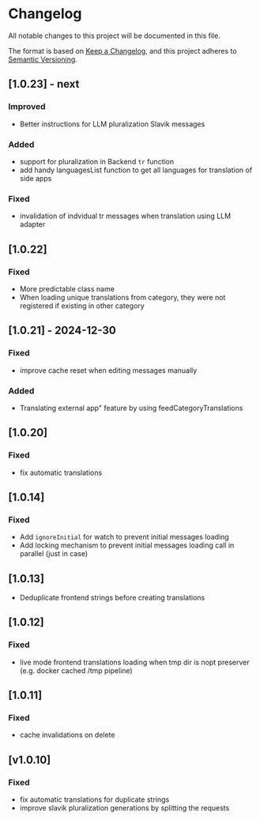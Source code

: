 # Changelog

All notable changes to this project will be documented in this file.

The format is based on [Keep a Changelog](https://keepachangelog.com/en/1.0.0/),
and this project adheres to [Semantic Versioning](https://semver.org/spec/v2.0.0.html).

## [1.0.23] - next

### Improved

- Better instructions for LLM pluralization Slavik messages

### Added
- support for pluralization in Backend `tr` function
- add handy languagesList function to get all languages for translation of side apps

### Fixed
- invalidation of indvidual tr messages when translation using LLM adapter

## [1.0.22]

### Fixed

- More predictable class name
- When loading unique translations from category, they were not registered if existing in other category


## [1.0.21] - 2024-12-30

### Fixed
- improve cache reset when editing messages manually

### Added
- Translating external app" feature by using feedCategoryTranslations

## [1.0.20]

### Fixed
- fix automatic translations

## [1.0.14]

### Fixed

- Add `ignoreInitial` for watch to prevent initial messages loading
- Add locking mechanism to prevent initial messages loading call in parallel (just in case)

## [1.0.13]

- Deduplicate frontend strings before creating translations 


## [1.0.12]

### Fixed

- live mode frontend translations loading when tmp dir is nopt preserver  (e.g. docker cached /tmp pipeline)

## [1.0.11]

### Fixed

- cache invalidations on delete

## [v1.0.10]

### Fixed

- fix automatic translations for duplicate strings
- improve slavik pluralization generations by splitting the requests